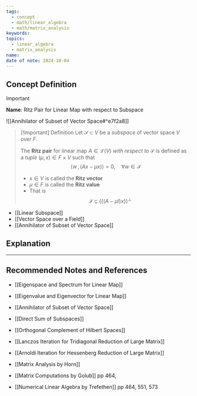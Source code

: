 ```yaml
---
tags:
  - concept
  - math/linear_algebra
  - math/matrix_analysis
keywords: 
topics:
  - linear_algebra
  - matrix_analysis
name: 
date of note: 2024-10-04
---
```


## Concept Definition

>[!important]
>**Name**: Ritz Pair for Linear Map with respect to Subspace

![[Annihilator of Subset of Vector Space#^e7f2a8]]


>[!important] Definition
>Let $\mathcal{S} \subset V$ be a *subspace* of vector space $V$ over $F$.
>
>The **Ritz pair** for linear map $A\in \mathcal{L}(V)$ *with respect to* $\mathcal{S}$ is defined as a *tuple* $(\mu, x)\in F \times V$ such that $$\left\langle  w\,,\, \left(Ax - \mu x\right)   \right\rangle = 0, \quad \forall w\in \mathcal{S}$$
>- $x\in V$ is called the **Ritz vector**
>- $\mu\in F$ is called the **Ritz value**
>- That is $$\mathcal{S} \subseteq (\{\left(A - \mu I\right)x \})^{\perp}$$

 - [[Linear Subspace]]
- [[Vector Space over a Field]]
- [[Annihilator of Subset of Vector Space]]



## Explanation





-----------
##  Recommended Notes and References


- [[Eigenspace and Spectrum for Linear Map]]
- [[Eigenvalue and Eigenvector for Linear Map]]
- [[Annihilator of Subset of Vector Space]]

- [[Direct Sum of Subspaces]]
- [[Orthogonal Complement of Hilbert Spaces]]

- [[Lanczos Iteration for Tridiagonal Reduction of Large Matrix]]
- [[Arnoldi Iteration for Hessenberg Reduction of Large Matrix]]


- [[Matrix Analysis by Horn]]
- [[Matrix Computations by Golub]] pp 464, 
- [[Numerical Linear Algebra by Trefethen]] pp 464, 551, 573